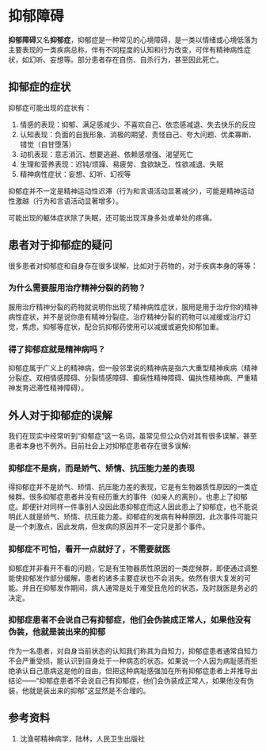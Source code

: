 # 抑郁障碍

**抑郁障碍**又名**抑郁症**，抑郁症是一种常见的心境障碍，是一类以情绪或心境低落为主要表现的一类疾病总称，伴有不同程度的认知和行为改变，可伴有精神病性症状，如幻听、妄想等。部分患者存在自伤、自杀行为，甚至因此死亡。

## 抑郁症的症状

抑郁症可能出现的症状有：

1. 情感的表现：抑郁、满足感减少、不喜欢自己、依恋感减退、失去快乐的反应
2. 认知表现：负面的自我形象、消极的期望、责怪自己、夸大问题、优柔寡断、错觉（自甘堕落）
3. 动机表现：意志消沉、想要逃避、依赖感增强、渴望死亡
4. 生理和营养表现：迟钝/烦躁、易疲劳、食欲缺乏、性欲减退、失眠
5. 精神病性症状：妄想、幻听、幻视等

抑郁症并不一定是精神运动性迟滞（行为和言语活动显著减少），可能是精神运动性激越（行为和言语活动显著增多）。

可能出现的躯体症状除了失眠，还可能出现浑身多处或单处的疼痛。

## 患者对于抑郁症的疑问

很多患者对抑郁症和自身存在很多误解，比如对于药物的，对于疾病本身的等等：

### 为什么需要服用治疗精神分裂的药物？

服用治疗精神分裂的药物就说明你出现了精神病性症状，服用是用于治疗你的精神病性症状，并不是说你患有精神分裂症。治疗精神分裂的药物可以减缓或治疗幻觉，焦虑，抑郁等症状，配合抗抑郁药使用可以减缓或避免抑郁加重。

### 得了抑郁症就是精神病吗？

抑郁症属于广义上的精神病，但一般邻里说的精神病是指六大重型精神疾病（精神分裂症、双相情感障碍、分裂情感障碍、癫痫性精神障碍、偏执性精神病、严重精神发育迟滞性精神障碍）。

## 外人对于抑郁症的误解

我们在现实中经常听到“抑郁症”这一名词，虽常见但公众仍对其有很多误解，甚至患者本身也不例外。目前社会上对抑郁症患者存在很多误解:

### 抑郁症不是病，而是娇气、矫情、抗压能力差的表现

得抑郁症并不是娇气、矫情、抗压能力差的表现，它是有生物器质性原因的一类症候群。很多抑郁症患者并没有经历重大的事件（如亲人的离别）。也患上了抑郁症。即便针对同样一件事别人没因此患抑郁症而这人因此患上了抑郁症，也不能说明此人就是娇气、矫情、抗压能力差。抑郁症的发病有种种原因，此次事件可能只是一个刺激点，因此发病，但发病的原因并不一定只是那个事件。

### 抑郁症不可怕，看开一点就好了，不需要就医

抑郁症并非看开不看的问题，它是有生物器质性原因的一类症候群，即便通过调整能使抑郁发作部分缓解，患者的诸多主要症状也不会消失。依然有很大复发的可能。并且在抑郁发作期间，病人通常是处于难受且危险的状态，及时就医是务必的决定。

### 抑郁症患者不会说自己有抑郁症，他们会伪装成正常人，如果他没有伪装，他就是装出来的抑郁

作为一名患者，对自身当前状态的认知我们称其为自知力，抑郁症患者通常自知力不会严重受损，能认识到自身处于一种病态的状态。如果说一个人因为病耻感而拒绝承认自己患病这是他的自由，但把这种病耻感强加在所有抑郁症患者上并推导出结论——“抑郁症患者不会说自己有抑郁症，他们会伪装成正常人，如果他没有伪装，他就是装出来的抑郁”这显然是不合理的。

## 参考资料
1. 沈渔邨精神病学，陆林，人民卫生出版社
